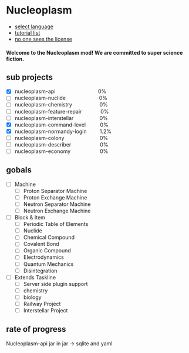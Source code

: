 # Nucleoplasm

- [select language](Language.md)
- [tutorial list]()
- [no one sees the license](LICENSE)

<h4>Welcome to the Nucleoplasm mod! We are committed to super science fiction.</h4>

## sub projects

- [x] nucleoplasm-api&nbsp;&nbsp;&nbsp;&nbsp;&nbsp;&nbsp;&nbsp;&nbsp;&nbsp;&nbsp;&nbsp;&nbsp;&nbsp;&nbsp;&nbsp;&nbsp;&nbsp;&ensp;&ensp;&nbsp;&nbsp;&nbsp;&nbsp;&nbsp;&nbsp;&nbsp;&nbsp;&nbsp;0%
- [ ] nucleoplasm-nuclide&nbsp;&nbsp;&nbsp;&nbsp;&nbsp;&nbsp;&nbsp;&nbsp;&nbsp;&nbsp;&nbsp;&nbsp;&nbsp;&nbsp;&nbsp;&nbsp;&ensp;&ensp;&ensp;&ensp;0%
- [ ] nucleoplasm-chemistry&nbsp;&nbsp;&nbsp;&nbsp;&nbsp;&nbsp;&nbsp;&nbsp;&nbsp;&nbsp;&nbsp;&nbsp;&nbsp;&nbsp;&nbsp;&nbsp;&nbsp;&nbsp;&nbsp;0%
- [ ] nucleoplasm-feature-repair&nbsp;&nbsp;&nbsp;&nbsp;&nbsp;&nbsp;&nbsp;&nbsp;&nbsp;&nbsp;&nbsp;&nbsp;&nbsp;0%
- [ ] nucleoplasm-interstellar&nbsp;&nbsp;&nbsp;&nbsp;&nbsp;&nbsp;&nbsp;&nbsp;&nbsp;&nbsp;&nbsp;&nbsp;&nbsp;&nbsp;&nbsp;&nbsp;&nbsp;&nbsp;0%
- [x] nucleoplasm-command-level&nbsp;&nbsp;&nbsp;&nbsp;&nbsp;&nbsp;&nbsp;&nbsp;&nbsp;&nbsp;0%
- [x] nucleoplasm-normandy-login&nbsp;&nbsp;&emsp;&emsp;1.2%
- [ ] nucleoplasm-colony&nbsp;&nbsp;&nbsp;&nbsp;&nbsp;&nbsp;&nbsp;&nbsp;&nbsp;&nbsp;&nbsp;&nbsp;&nbsp;&nbsp;&nbsp;&nbsp;&nbsp;&nbsp;&nbsp;&nbsp;&nbsp;&ensp;&ensp;0%
- [ ] nucleoplasm-describer&nbsp;&nbsp;&nbsp;&nbsp;&nbsp;&nbsp;&nbsp;&nbsp;&nbsp;&nbsp;&nbsp;&nbsp;&nbsp;&nbsp;&nbsp;&nbsp;&nbsp;&nbsp;&nbsp;&nbsp;0%
- [ ] nucleoplasm-economy&nbsp;&nbsp;&nbsp;&nbsp;&nbsp;&nbsp;&nbsp;&nbsp;&nbsp;&nbsp;&nbsp;&nbsp;&nbsp;&nbsp;&nbsp;&ensp;&ensp;&ensp;0%

## gobals

- [ ] Machine
    - [ ] Proton Separator Machine
    - [ ] Proton Exchange Machine
    - [ ] Neutron Separator Machine
    - [ ] Neutron Exchange Machine
- [ ] Block & Item
    - [ ] Periodic Table of Elements
    - [ ] Nuclide
    - [ ] Chemical Compound
    - [ ] Covalent Bond
    - [ ] Organic Compound
    - [ ] Electrodynamics
    - [ ] Quantum Mechanics
    - [ ] Disintegration
- [ ] Extends Taskline
    - [ ] Server side plugin support
    - [ ] chemistry
    - [ ] biology
    - [ ] Railway Project
    - [ ] Interstellar Project

## rate of progress
Nucleoplasm-api jar in jar -> sqlite and yaml     <br>
